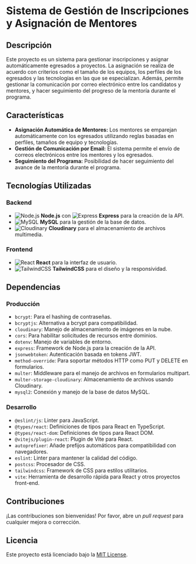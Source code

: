 # Sistema de Gestión de Inscripciones y Asignación de Mentores

## Descripción

Este proyecto es un sistema para gestionar inscripciones y asignar automáticamente egresados a proyectos. La asignación se realiza de acuerdo con criterios como el tamaño de los equipos, los perfiles de los egresados y las tecnologías en las que se especializan. Además, permite gestionar la comunicación por correo electrónico entre los candidatos y mentores, y hacer seguimiento del progreso de la mentoría durante el programa.

## Características

- **Asignación Automática de Mentores:** Los mentores se emparejan automáticamente con los egresados utilizando reglas basadas en perfiles, tamaños de equipo y tecnologías.
- **Gestión de Comunicación por Email:** El sistema permite el envío de correos electrónicos entre los mentores y los egresados.
- **Seguimiento del Programa:** Posibilidad de hacer seguimiento del avance de la mentoría durante el programa.

## Tecnologías Utilizadas

### Backend
- ![Node.js](https://img.icons8.com/color/48/000000/nodejs.png) **Node.js** con ![Express](https://img.icons8.com/ios-filled/50/000000/express-js.png) **Express** para la creación de la API.
- ![MySQL](https://img.icons8.com/color/48/000000/mysql-logo.png) **MySQL** para la gestión de la base de datos.
- ![Cloudinary](https://img.icons8.com/ios-filled/52/000000/cloud.png) **Cloudinary** para el almacenamiento de archivos multimedia.

### Frontend
- ![React](https://img.icons8.com/color/48/000000/react-native.png) **React** para la interfaz de usuario.
- ![TailwindCSS](https://img.icons8.com/color/48/000000/tailwindcss.png) **TailwindCSS** para el diseño y la responsividad.

## Dependencias

### Producción
- `bcrypt`: Para el hashing de contraseñas.
- `bcryptjs`: Alternativa a bcrypt para compatibilidad.
- `cloudinary`: Manejo de almacenamiento de imágenes en la nube.
- `cors`: Para habilitar solicitudes de recursos entre dominios.
- `dotenv`: Manejo de variables de entorno.
- `express`: Framework de Node.js para la creación de la API.
- `jsonwebtoken`: Autenticación basada en tokens JWT.
- `method-override`: Para soportar métodos HTTP como PUT y DELETE en formularios.
- `multer`: Middleware para el manejo de archivos en formularios multipart.
- `multer-storage-cloudinary`: Almacenamiento de archivos usando Cloudinary.
- `mysql2`: Conexión y manejo de la base de datos MySQL.

### Desarrollo
- `@eslint/js`: Linter para JavaScript.
- `@types/react`: Definiciones de tipos para React en TypeScript.
- `@types/react-dom`: Definiciones de tipos para React DOM.
- `@vitejs/plugin-react`: Plugin de Vite para React.
- `autoprefixer`: Añade prefijos automáticos para compatibilidad con navegadores.
- `eslint`: Linter para mantener la calidad del código.
- `postcss`: Procesador de CSS.
- `tailwindcss`: Framework de CSS para estilos utilitarios.
- `vite`: Herramienta de desarrollo rápida para React y otros proyectos front-end.

## Contribuciones

¡Las contribuciones son bienvenidas! Por favor, abre un *pull request* para cualquier mejora o corrección.

## Licencia

Este proyecto está licenciado bajo la [MIT License](LICENSE).



